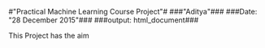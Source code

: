 #"Practical Machine Learning Course Project"#
###"Aditya"###
###Date: "28 December 2015"###
###output: html_document###


This Project has the aim 
